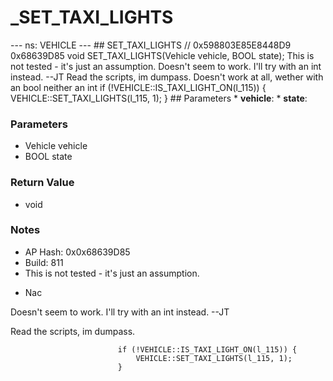 # _SET_TAXI_LIGHTS

--- ns: VEHICLE --- ## SET_TAXI_LIGHTS  // 0x598803E85E8448D9 0x68639D85 void SET_TAXI_LIGHTS(Vehicle vehicle, BOOL state);  This is not tested - it's just an assumption. Doesn't seem to work.  I'll try with an int instead. --JT Read the scripts, im dumpass. Doesn't work at all, wether with an bool neither an int if (!VEHICLE::IS_TAXI_LIGHT_ON(l_115)) { VEHICLE::SET_TAXI_LIGHTS(l_115, 1); }  ## Parameters * **vehicle**: * **state**:

### Parameters
* Vehicle vehicle
* BOOL state

### Return Value
* void

### Notes
* AP Hash: 0x0x68639D85
* Build: 811
* This is not tested - it's just an assumption.
- Nac

Doesn't seem to work.  I'll try with an int instead. --JT

Read the scripts, im dumpass. 

                            if (!VEHICLE::IS_TAXI_LIGHT_ON(l_115)) {
                                VEHICLE::SET_TAXI_LIGHTS(l_115, 1);
                            }


